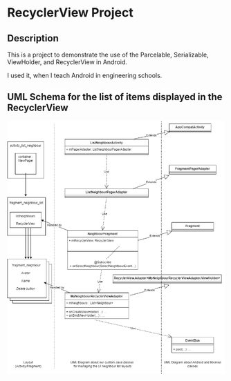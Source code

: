 # RecyclerView Project

## Description

This is a project to demonstrate the use of the Parcelable, Serializable, ViewHolder, and RecyclerView in Android.

I used it, when I teach Android in engineering schools.

## UML Schema for the list of items displayed in the RecyclerView

![alt text](./img/uml.png "UML Schema for the list of neighbours items through RecyclerView")
